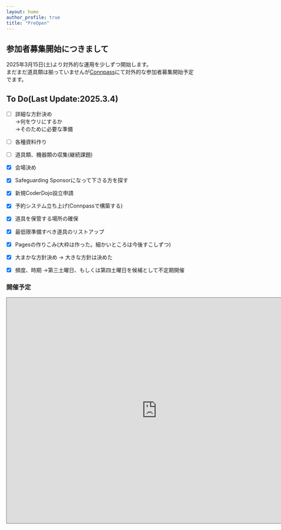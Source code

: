```yaml
---
layout: home
author_profile: true
title: "PreOpen"
---
```


## 参加者募集開始につきまして
2025年3月15日(土)より対外的な運用を少しずつ開始します。  
まだまだ道具類は揃っていませんが[Connpass](https://coderdojo-odawara.connpass.com/)にて対外的な参加者募集開始予定でます。

## To Do(Last Update:2025.3.4)
- [ ] 詳細な方針決め  
      ->何をウリにするか  
      ->そのために必要な準備  
- [ ] 各種資料作り
- [ ] 道具類、機器類の収集(継続課題)

- [X] 会場決め  
- [X] Safeguarding Sponsorになって下さる方を探す
- [X] 新規CoderDojo設立申請
- [X] 予約システム立ち上げ(Connpassで構築する)
- [X] 道具を保管する場所の確保
- [X] 最低限準備すべき道具のリストアップ
- [X] Pagesの作りこみ(大枠は作った。細かいところは今後すこしずつ)
- [X] 大まかな方針決め -> 大きな方針は決めた
- [X] 頻度、時期 ->第三土曜日、もしくは第四土曜日を候補として不定期開催

### 開催予定
<iframe src="https://calendar.google.com/calendar/embed?height=600&wkst=1&ctz=Asia%2FTokyo&showPrint=0&src=b2Rhd2FyYS5qcEBjb2RlcmRvam8uY29t&color=%23039BE5" style="border:solid 1px #777" width="800" height="600" frameborder="0" scrolling="no"></iframe>
